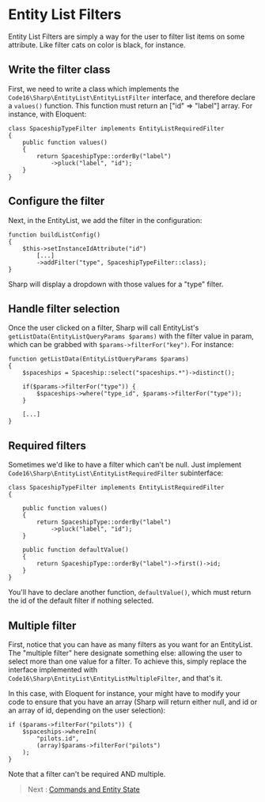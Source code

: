 # Entity List Filters

Entity List Filters are simply a way for the user to filter list items on some attribute. Like filter cats on color is black, for instance.


## Write the filter class

First, we need to write a class which implements the `Code16\Sharp\EntityList\EntityListFilter` interface, and therefore declare a `values()` function. This function must return an ["id" => "label"] array. For instance, with Eloquent:

    class SpaceshipTypeFilter implements EntityListRequiredFilter
    {
        public function values()
        {
            return SpaceshipType::orderBy("label")
                ->pluck("label", "id");
        }
    }


## Configure the filter

Next, in the EntityList, we add the filter in the configuration:

    function buildListConfig()
    {
        $this->setInstanceIdAttribute("id")
            [...]
            ->addFilter("type", SpaceshipTypeFilter::class);
    }

Sharp will display a dropdown with those values for a "type" filter.


## Handle filter selection

Once the user clicked on a filter, Sharp will call EntityList's `getListData(EntityListQueryParams $params)` with the filter value in param, which can be grabbed with `$params->filterFor("key")`. For instance:

    function getListData(EntityListQueryParams $params)
    {
        $spaceships = Spaceship::select("spaceships.*")->distinct();

        if($params->filterFor("type")) {
            $spaceships->where("type_id", $params->filterFor("type"));
        }

        [...]
    }


## Required filters

Sometimes we'd like to have a filter which can't be null. Just implement `Code16\Sharp\EntityList\EntityListRequiredFilter` subinterface:

    class SpaceshipTypeFilter implements EntityListRequiredFilter
    {

        public function values()
        {
            return SpaceshipType::orderBy("label")
                ->pluck("label", "id");
        }

        public function defaultValue()
        {
            return SpaceshipType::orderBy("label")->first()->id;
        }
    }

You'll have to declare another function, `defaultValue()`, which must return the id of the default filter if nothing selected.


## Multiple filter

First, notice that you can have as many filters as you want for an EntityList. The "multiple filter" here designate something else: allowing the user to select more than one value for a filter. To achieve this, simply replace the interface implemented with `Code16\Sharp\EntityList\EntityListMultipleFilter`, and that's it.

In this case, with Eloquent for instance, your might have to modify your code to ensure that you have an array (Sharp will return either null, and id or an array of id, depending on the user selection):

    if ($params->filterFor("pilots")) {
        $spaceships->whereIn(
            "pilots.id", 
            (array)$params->filterFor("pilots")
        );
    }


Note that a filter can't be required AND multiple.

> Next : [Commands and Entity State](commands-and-entity-state.md)